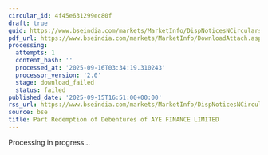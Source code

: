 ```yaml
---
circular_id: 4f45e631299ec80f
draft: true
guid: https://www.bseindia.com/markets/MarketInfo/DispNoticesNCirculars.aspx?Noticeid={EAACB15E-3B31-461B-9667-2DA1787ADE49}&noticeno=20250915-79&dt=09/15/2025&icount=79&totcount=81&flag=0
pdf_url: https://www.bseindia.com/markets/MarketInfo/DownloadAttach.aspx?id=20250915-79&attachedId=
processing:
  attempts: 1
  content_hash: ''
  processed_at: '2025-09-16T03:34:19.310243'
  processor_version: '2.0'
  stage: download_failed
  status: failed
published_date: '2025-09-15T16:51:00+00:00'
rss_url: https://www.bseindia.com/markets/MarketInfo/DispNoticesNCirculars.aspx?Noticeid={EAACB15E-3B31-461B-9667-2DA1787ADE49}&noticeno=20250915-79&dt=09/15/2025&icount=79&totcount=81&flag=0
source: bse
title: Part Redemption of Debentures of AYE FINANCE LIMITED
---
```


Processing in progress...
